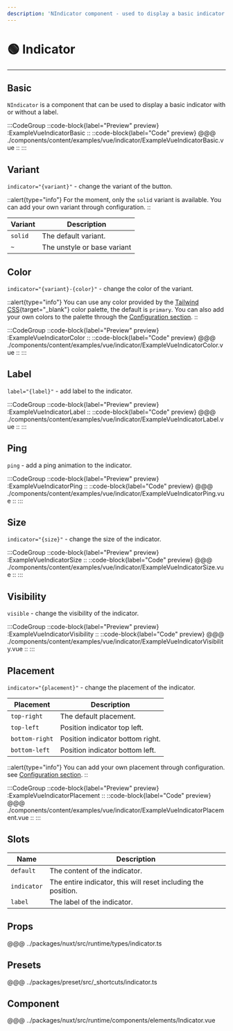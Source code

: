 ```yaml
---
description: 'NIndicator component - used to display a basic indicator with or without a label.'
---
```


# 🟢 Indicator

---

## Basic

`NIndicator` is a component that can be used to display a basic indicator with or without a label.

:::CodeGroup
::code-block{label="Preview" preview}
  :ExampleVueIndicatorBasic
::
::code-block{label="Code" preview}
@@@ ./components/content/examples/vue/indicator/ExampleVueIndicatorBasic.vue
::
:::

## Variant

`indicator="{variant}"` - change the variant of the button.

::alert{type="info"}
For the moment, only the `solid` variant is available. You can add your own variant through configuration.
::

| Variant | Description                 |
| ------- | --------------------------- |
| `solid` | The default variant.        |
| `~`     | The unstyle or base variant |

## Color

`indicator="{variant}-{color}"` - change the color of the variant.

::alert{type="info"}
You can use any color provided by the [Tailwind CSS](https://tailwindcss.com/docs/customizing-colors){target="_blank"} color palette, the default is `primary`. You can also add your own colors to the palette through the [Configuration section](/guide/getting-started/configuration).
::

:::CodeGroup
::code-block{label="Preview" preview}
  :ExampleVueIndicatorColor
::
::code-block{label="Code" preview}
@@@ ./components/content/examples/vue/indicator/ExampleVueIndicatorColor.vue
::
:::

## Label

`label="{label}"` - add label to the indicator.

:::CodeGroup
::code-block{label="Preview" preview}
  :ExampleVueIndicatorLabel
::
::code-block{label="Code" preview}
@@@ ./components/content/examples/vue/indicator/ExampleVueIndicatorLabel.vue
::
:::

## Ping

`ping` - add a ping animation to the indicator.

:::CodeGroup
::code-block{label="Preview" preview}
  :ExampleVueIndicatorPing
::
::code-block{label="Code" preview}
@@@ ./components/content/examples/vue/indicator/ExampleVueIndicatorPing.vue
::
:::

## Size

`indicator="{size}"` - change the size of the indicator.

:::CodeGroup
::code-block{label="Preview" preview}
  :ExampleVueIndicatorSize
::
::code-block{label="Code" preview}
@@@ ./components/content/examples/vue/indicator/ExampleVueIndicatorSize.vue
::
:::

## Visibility

`visible` - change the visibility of the indicator.

:::CodeGroup
::code-block{label="Preview" preview}
  :ExampleVueIndicatorVisibility
::
::code-block{label="Code" preview}
@@@ ./components/content/examples/vue/indicator/ExampleVueIndicatorVisibility.vue
::
:::

## Placement

`indicator="{placement}"` - change the placement of the indicator.

| Placement      | Description                      |
| -------------- | -------------------------------- |
| `top-right`    | The default placement.           |
| `top-left`     | Position indicator top left.     |
| `bottom-right` | Position indicator bottom right. |
| `bottom-left`  | Position indicator bottom left.  |

::alert{type="info"}
You can add your own placement through configuration. see [Configuration section](/guide/getting-started/configuration).
::

:::CodeGroup
::code-block{label="Preview" preview}
  :ExampleVueIndicatorPlacement
::
::code-block{label="Code" preview}
@@@ ./components/content/examples/vue/indicator/ExampleVueIndicatorPlacement.vue
::
:::

## Slots

| Name        | Description                                                   |
| ----------- | ------------------------------------------------------------- |
| `default`   | The content of the indicator.                                 |
| `indicator` | The entire indicator, this will reset including the position. |
| `label`     | The label of the indicator.                                   |

## Props
@@@ ../packages/nuxt/src/runtime/types/indicator.ts

## Presets
@@@ ../packages/preset/src/_shortcuts/indicator.ts

## Component
@@@ ../packages/nuxt/src/runtime/components/elements/Indicator.vue
